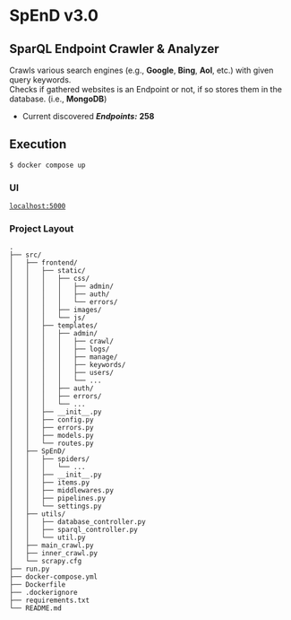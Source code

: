 # SpEnD v3.0

## SparQL Endpoint Crawler & Analyzer

Crawls various search engines (e.g., **Google**, **Bing**, **Aol**, etc.) with given query keywords.  
Checks if gathered websites is an Endpoint or not, if so stores them in the database. (i.e., **MongoDB**)

- Current discovered **_Endpoints:_** **258**

## Execution

`$ docker compose up`

### UI

[`localhost:5000`](http://localhost:5000/)

### Project Layout

    .
    ├── src/
    │   ├── frontend/
    │   │   ├── static/
    │   │   │   ├── css/
    │   │   │   │   ├── admin/
    │   │   │   │   ├── auth/
    │   │   │   │   └── errors/
    │   │   │   ├── images/
    │   │   │   └── js/
    │   │   ├── templates/
    │   │   │   ├── admin/
    │   │   │   │   ├── crawl/
    │   │   │   │   ├── logs/
    │   │   │   │   ├── manage/
    │   │   │   │   ├── keywords/
    │   │   │   │   ├── users/
    │   │   │   │   └── ...
    │   │   │   ├── auth/
    │   │   │   ├── errors/
    │   │   │   └── ...
    │   │   ├── __init__.py
    │   │   ├── config.py
    │   │   ├── errors.py
    │   │   ├── models.py
    │   │   └── routes.py
    │   ├── SpEnD/
    │   │   ├── spiders/
    │   │   │   └── ...
    │   │   ├── __init__.py
    │   │   ├── items.py
    │   │   ├── middlewares.py
    │   │   ├── pipelines.py
    │   │   └── settings.py
    │   ├── utils/
    │   │   ├── database_controller.py
    │   │   ├── sparql_controller.py
    │   │   └── util.py
    │   ├── main_crawl.py
    │   ├── inner_crawl.py
    │   └── scrapy.cfg
    ├── run.py
    ├── docker-compose.yml
    ├── Dockerfile
    ├── .dockerignore
    ├── requirements.txt
    └── README.md
